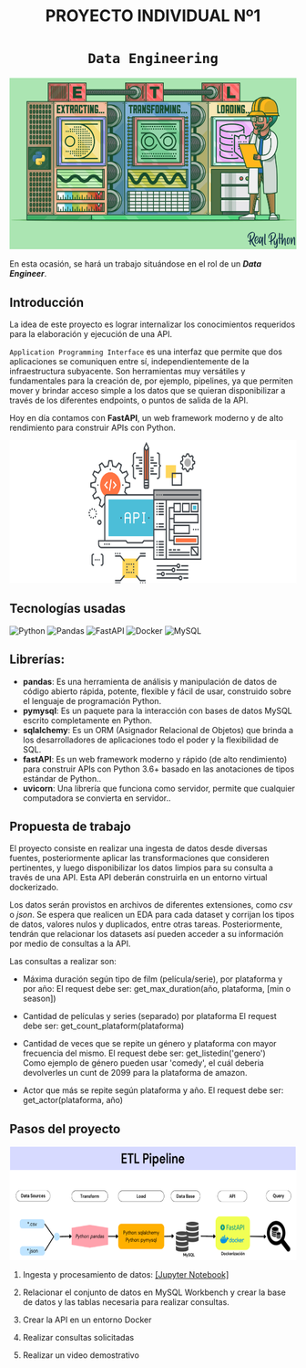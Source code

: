
# <h1 align=center> **PROYECTO INDIVIDUAL Nº1** </h1>

# <h1 align=center>**`Data Engineering`**</h1>

<p align="center">
<img src="/img_/portada_github.png"  height=300>
</p>

En esta ocasión, se hará un trabajo situándose en el rol de un ***Data Engineer***. 

## **Introducción**

La idea de este proyecto es lograr internalizar los conocimientos requeridos para la elaboración y ejecución de una API.

`Application Programming Interface` es una interfaz que permite que dos aplicaciones se comuniquen entre sí, independientemente de la infraestructura subyacente. Son herramientas muy versátiles y fundamentales para la creación de, por ejemplo, pipelines, ya que permiten mover y brindar acceso simple a los datos que se quieran disponibilizar a través de los diferentes endpoints, o puntos de salida de la API.

Hoy en día contamos con **FastAPI**, un web framework moderno y de alto rendimiento para construir APIs con Python.
<p align=center>
<img src = '/img_/imagen_api.png' height=250><p>
  
## **Tecnologías usadas**
<!--- https://github.com/alexandresanlim/Badges4-README.md-Profile#-analytics- -->
![Python](https://img.shields.io/badge/Python-FFD43B?style=for-the-badge&logo=python&logoColor=blue)
![Pandas](https://img.shields.io/badge/Pandas-2C2D72?style=for-the-badge&logo=pandas&logoColor=white)
![FastAPI](https://img.shields.io/badge/fastapi-109989?style=for-the-badge&logo=FASTAPI&logoColor=white)
![Docker](https://img.shields.io/badge/Docker-2CA5E0?style=for-the-badge&logo=docker&logoColor=white)
![MySQL](https://img.shields.io/badge/MySQL-005C84?style=for-the-badge&logo=mysql&logoColor=white)

## **Librerías:**
<ul>
    <li><strong>pandas</strong>: Es una herramienta de análisis y manipulación de datos de código abierto rápida, potente, flexible y fácil de usar, construido sobre el lenguaje de programación Python.</li>
    <li><strong>pymysql</strong>: Es un paquete para la interacción con bases de datos MySQL escrito completamente en Python.</li>
    <li><strong>sqlalchemy</strong>: Es un ORM (Asignador Relacional de Objetos) que brinda a los desarrolladores de aplicaciones todo el poder y la flexibilidad de SQL.</li>
    <li><strong>fastAPI</strong>: Es un web framework moderno y rápido (de alto rendimiento) para construir APIs con Python 3.6+ basado en las anotaciones de tipos estándar de Python..</li>
    <li><strong>uvicorn</strong>: Una librería que funciona como servidor, permite que cualquier computadora se convierta en servidor..</li>
</ul>
  
## **Propuesta de trabajo**

El proyecto consiste en realizar una ingesta de datos desde diversas fuentes, posteriormente aplicar las transformaciones que consideren pertinentes, y luego disponibilizar los datos limpios para su consulta a través de una API. Esta API deberán construirla en un entorno virtual dockerizado.

Los datos serán provistos en archivos de diferentes extensiones, como *csv* o *json*. Se espera que realicen un EDA para cada dataset y corrijan los tipos de datos, valores nulos y duplicados, entre otras tareas. Posteriormente, tendrán que relacionar los datasets así pueden acceder a su información por medio de consultas a la API.

Las consultas a realizar son:

+ Máxima duración según tipo de film (película/serie), por plataforma y por año:
    El request debe ser: get_max_duration(año, plataforma, [min o season])

+ Cantidad de películas y series (separado) por plataforma
    El request debe ser: get_count_plataform(plataforma)  
  
+ Cantidad de veces que se repite un género y plataforma con mayor frecuencia del mismo.
    El request debe ser: get_listedin('genero')  
    Como ejemplo de género pueden usar 'comedy', el cuál deberia devolverles un cunt de 2099 para la plataforma de amazon.

+ Actor que más se repite según plataforma y año.
  El request debe ser: get_actor(plataforma, año)
  
## **Pasos del proyecto**

<p align=center>
<img src = '/img_/pipeline.png' height = 200></p>

1. Ingesta y procesamiento de datos: <a href="https://github.com/JozCrzBrgn/ProyectoIndividual_01/blob/main/Ingesta_Transformacion_Carga.ipynb">[Jupyter Notebook]</a>
  
2. Relacionar el conjunto de datos en MySQL Workbench y crear la base de datos y las tablas necesaria para realizar consultas.

3. Crear la API en un entorno Docker

4. Realizar consultas solicitadas

5. Realizar un video demostrativo

